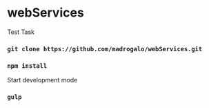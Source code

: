 # webServices
Test Task

<!-- start project -->
### `git clone https://github.com/madrogalo/webServices.git`


### `npm install`

Start development mode
### `gulp`